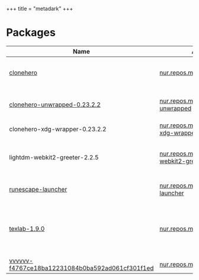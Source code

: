 
+++
title = "metadark"
+++

# Packages

Name | Attribute | Description
-----|-----------|------------
[clonehero](https://clonehero.net/)|[nur.repos.metadark.clonehero](https://github.com/nix-community/nur-combined/tree/master/repos/metadark/pkgs/games/clonehero/default.nix#L55)|Clone of Guitar Hero and Rockband-style games
[clonehero-unwrapped-0.23.2.2](https://clonehero.net/)|[nur.repos.metadark.clonehero-unwrapped](https://github.com/nix-community/nur-combined/tree/master/repos/metadark/pkgs/games/clonehero/default.nix#L55)|Clone of Guitar Hero and Rockband-style games
clonehero-xdg-wrapper-0.23.2.2|[nur.repos.metadark.clonehero-xdg-wrapper](https://github.com/nix-community/nur-combined/tree/master/repos/metadark)|
lightdm-webkit2-greeter-2.2.5|[nur.repos.metadark.lightdm-webkit2-greeter](https://github.com/nix-community/nur-combined/tree/master/repos/metadark/pkgs/applications/display-managers/lightdm-webkit2-greeter/default.nix#L64)|A modern, visually appealing greeter for LightDM
[runescape-launcher](https://www.runescape.com/)|[nur.repos.metadark.runescape-launcher](https://github.com/nix-community/nur-combined/tree/master/repos/metadark/pkgs/games/runescape-launcher/default.nix#L35)|RuneScape Game Client (NXT)
[texlab-1.9.0](https://texlab.netlify.com/)|[nur.repos.metadark.texlab](https://github.com/nix-community/nur-combined/tree/master/repos/metadark/pkgs/development/tools/misc/texlab/default.nix#L25)|An implementation of the Language Server Protocol for LaTeX
[vvvvvv-f4767ce18ba12231084b0ba592ad061cf301f1ed](https://github.com/TerryCavanagh/VVVVVV)|[nur.repos.metadark.vvvvvv](https://github.com/nix-community/nur-combined/tree/master/repos/metadark/pkgs/games/vvvvvv/default.nix#L35)|A retro-styled 2D platformer
